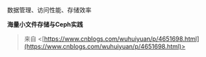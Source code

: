 数据管理、访问性能、存储效率
 
**海量小文件存储与****Ceph****实践**
 > 来自 <[https://www.cnblogs.com/wuhuiyuan/p/4651698.html](https://www.cnblogs.com/wuhuiyuan/p/4651698.html)>